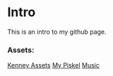 # Intro
This is an intro to my github page.

### Assets:
[Kenney Assets](https://www.kenney.nl/assets)
[My Piskel](https://www.piskelapp.com/p/agxzfnBpc2tlbC1hcHByEwsSBlBpc2tlbBiAgKCLu5n5CQw/view)
[Music](https://www.zapsplat.com/)